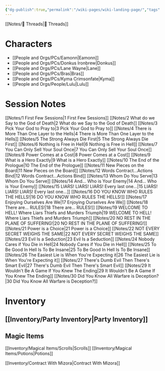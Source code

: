 ```yaml
---
{"dg-publish":true,"permalink":"/wiki-pages/wiki-landing-page/","tags":["gardenEntry"]}
---
```


[[Notes/🧵 Threads\|🧵 Threads]]
# Characters 
- [[People and Orgs/PCs/Eamonn\|Eamonn]]
- [[People and Orgs/PCs/Donkus Ironbrew\|Donkus]]
- [[People and Orgs/PCs/Lane Wayne\|Lane]]
- [[People and Orgs/PCs/Bras\|Bras]]
- [[People and Orgs/PCs/Kyma Crimsonfate\|Kyma]]
- [[People and Orgs/People/Lulu\|Lulu]]
# Session Notes
[[Notes/1 First Few Sessions\|1 First Few Sessions]]
[[Notes/2 What do we Say to the God of Death\|2 What do we Say to the God of Death]]
[[Notes/3 Pick Your God to Pray to\|3 Pick Your God to Pray to]]
[[Notes/4 There is More Than One Layer to the Hells\|4 There is More Than One Layer to the Hells]]
[[Notes/5 The Strong Always Die First\|5 The Strong Always Die First]]
[[Notes/6 Nothing is Free in Hell\|6 Nothing is Free in Hell]]
[[Notes/7 You Can Only Sell Your Soul Once\|7 You Can Only Sell Your Soul Once]]
[[Notes/8 Power Comes at a Cost\|8 Power Comes at a Cost]]
[[Notes/9 What is a Hero Exactly\|9 What is a Hero Exactly]]
[[Notes/10 The End of the Prologue\|10 The End of the Prologue]]
[[Notes/11 New Pieces on the Board\|11 New Pieces on the Board]]
[[Notes/12 Words Contract...Actions Bind\|12 Words Contract...Actions Bind]]
[[Notes/13 Whom Do You Serve\|13 Whom Do You Serve]]
[[Notes/14 And... Who is Your Enemy\|14 And... Who is Your Enemy]]
[[Notes/15 LIARS! LIARS! LIARS! Every last one...\|15 LIARS! LIARS! LIARS! Every last one...]]
[[Notes/16 DO YOU KNOW WHO RULES THE HELLS!\|16 DO YOU KNOW WHO RULES THE HELLS!]]
[[Notes/17 Enjoying Ourselves Are We\|17 Enjoying Ourselves Are We]]
[[Notes/18 There are... RULES!\|18 There are... RULES!]]
[[Notes/19 WELCOME TO HELL! Where Liars Thiefs and Murders Triumph\|19 WELCOME TO HELL! Where Liars Thiefs and Murders Triumph]]
[[Notes/20 NO REST IN THE PLANE OF SUFFERING!\|20 NO REST IN THE PLANE OF SUFFERING!]]
[[Notes/21 Power is a Choice\|21 Power is a Choice]]
[[Notes/22 NOT EVERY SECRET WEIGHS THE SAME\|22 NOT EVERY SECRET WEIGHS THE SAME]]
[[Notes/23 Evil Is a Seduction\|23 Evil Is a Seduction]]
[[Notes/24 Nobody Cares if You Die in Hell\|24 Nobody Cares if You Die in Hell]]
[[Notes/25 To Be Good In Hell Is To Be Insane\|25 To Be Good In Hell Is To Be Insane]]
[[Notes/26 The Easiest Lie is When You're Expecting it\|26 The Easiest Lie is When You're Expecting it]]
[[Notes/27 There's Dumb Evil Then There's Smart Evil\|27 There's Dumb Evil Then There's Smart Evil]]
[[Notes/29 It Wouldn't Be A Game If You Knew The Ending\|29 It Wouldn't Be A Game If You Knew The Ending]]
[[Notes/30 Did You Know All Warfare is Deception?\|30 Did You Know All Warfare is Deception?]]

# Inventory
## [[Inventory/Party Inventory\|Party Inventory]]

## Magic Items
[[Inventory/Magical Items/Scrolls\|Scrolls]]
[[Inventory/Magical Items/Potions\|Potions]]

[[Inventory/Contract With Mizora\|Contract With Mizora]]
